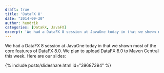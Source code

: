 ```yaml
---
draft: true
title: 'DataFX 8'
date: "2014-09-30"
author: hendrik
categories: [DataFX, JavaFX]
excerpt: 'We had a DataFX 8 session at JavaOne today in that we shown most of the core features of DataFX 8.0.'
---
```

We had a DataFX 8 session at JavaOne today in that we shown most of the core features of DataFX 8.0. We plan to upload DataFX 8.0 to Maven Central this week. Here are our slides:

{% include posts/slideshare.html id="39687394" %}

